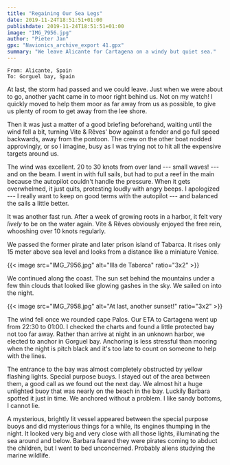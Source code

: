 ```yaml
---
title: "Regaining Our Sea Legs"
date: 2019-11-24T18:51:51+01:00
publishdate: 2019-11-24T18:51:51+01:00
image: "IMG_7956.jpg"
author: "Pieter Jan"
gpx: "Navionics_archive_export 41.gpx"
summary: "We leave Alicante for Cartagena on a windy but quiet sea."
---
```


`From: Alicante, Spain`<br/>
`To: Gorguel bay, Spain`

At last, the storm had passed and we could leave. Just when we were about to go, another yacht came in to moor right behind us. Not on my watch! I quickly moved to help them moor as far away from us as possible, to give us plenty of room to get away from the lee shore.

Then it was just a matter of a good briefing beforehand, waiting until the wind fell a bit, turning Vite & Rêves' bow against a fender and go full speed backwards, away from the pontoon. The crew on the other boat nodded approvingly, or so I imagine, busy as I was trying not to hit all the expensive targets around us.

The wind was excellent. 20 to 30 knots from over land --- small waves! --- and on the beam. I went in with full sails, but had to put a reef in the main because the autopilot couldn't handle the pressure. When it gets overwhelmed, it just quits, protesting loudly with angry beeps. I apologized --- I really want to keep on good terms with the autopilot --- and balanced the sails a little better.

It was another fast run. After a week of growing roots in a harbor, it felt very _lively_ to be on the water again. Vite & Rêves obviously enjoyed the free rein, whooshing over 10 knots regularly.

We passed the former pirate and later prison island of Tabarca. It rises only 15 meter above sea level and looks from a distance like a miniature Venice.

{{< image src="IMG_7956.jpg" alt="Illa de Tabarca" ratio="3x2" >}}

We continued along the coast. The sun set behind the mountains under a few thin clouds that looked like glowing gashes in the sky. We sailed on into the night.

{{< image src="IMG_7958.jpg" alt="At last, another sunset!" ratio="3x2" >}}

The wind fell once we rounded cape Palos. Our ETA to Cartagena went up from 22:30 to 01:00. I checked the charts and found a little protected bay not too far away. Rather than arrive at night in an unknown harbor, we elected to anchor in Gorguel bay. Anchoring is less stressful than mooring when the night is pitch black and it's too late to count on someone to help with the lines.

The entrance to the bay was almost completely obstructed by yellow flashing lights. Special purpose buoys. I stayed out of the area between them, a good call as we found out the next day. We almost hit a huge unlighted buoy that was nearly on the beach in the bay. Luckily Barbara spotted it just in time. We anchored without a problem. I like sandy bottoms, I cannot lie.

A mysterious, brightly lit vessel appeared between the special purpose buoys and did mysterious things for a while, its engines thumping in the night. It looked very big and very close with all those lights, illuminating the sea around and below. Barbara feared they were pirates coming to abduct the children, but I went to bed unconcerned. Probably aliens studying the marine wildlife.
